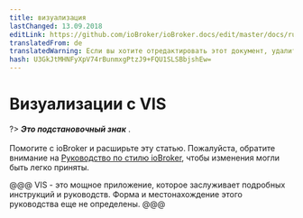 ```yaml
---
title: визуализация
lastChanged: 13.09.2018
editLink: https://github.com/ioBroker/ioBroker.docs/edit/master/docs/ru/viz/vis.md
translatedFrom: de
translatedWarning: Если вы хотите отредактировать этот документ, удалите поле «translationFrom», в противном случае этот документ будет снова автоматически переведен
hash: U3GkJtMHNFyXpV74rBunmxgPtzJ9+FQU1SLSBbjshEw=
---
```

# Визуализации с VIS
?> ***Это подстановочный знак*** . <br><br> Помогите с ioBroker и расширьте эту статью. Пожалуйста, обратите внимание на [Руководство по стилю ioBroker](community/styleguidedoc), чтобы изменения могли быть легко приняты.

@@@ VIS - это мощное приложение, которое заслуживает подробных инструкций и руководств. Форма и местонахождение этого руководства еще не определены.
@@@